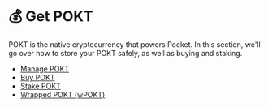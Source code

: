 # 💰 Get POKT

POKT is the native cryptocurrency that powers Pocket. In this section, we'll go over how to store your POKT safely, as well as buying and staking.

* [Manage POKT](wallets.md)
* [Buy POKT](buy.md)
* [Stake POKT](stake.md)
* [Wrapped POKT (wPOKT)](wpokt.md)
